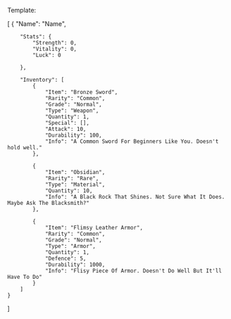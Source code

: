 Template:

[
    {
        "Name": "Name",

        "Stats": {
            "Strength": 0,
            "Vitality": 0,
            "Luck": 0

        },

        "Inventory": [
            {
                "Item": "Bronze Sword",
                "Rarity": "Common",
                "Grade": "Normal",
                "Type": "Weapon",
                "Quantity": 1,
                "Special": [],
                "Attack": 10,
                "Durability": 100,
                "Info": "A Common Sword For Beginners Like You. Doesn't hold well."
            },
            
            {
                "Item": "Obsidian",
                "Rarity": "Rare",
                "Type": "Material",
                "Quantity": 10,
                "Info": "A Black Rock That Shines. Not Sure What It Does. Maybe Ask The Blacksmith?"
            },

            {
                "Item": "Flimsy Leather Armor",
                "Rarity": "Common",
                "Grade": "Normal",
                "Type": "Armor",
                "Quantity": 1,
                "Defence": 5,
                "Durability": 1000,
                "Info": "Flisy Piece Of Armor. Doesn't Do Well But It'll Have To Do"
            }
        ]
    }
]
